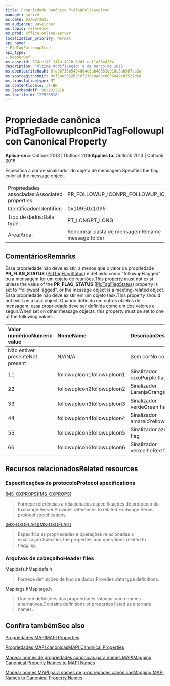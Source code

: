 ```yaml
---
title: Propriedade canônica PidTagFollowupIcon
manager: soliver
ms.date: 03/09/2015
ms.audience: Developer
ms.topic: reference
ms.prod: office-online-server
localization_priority: Normal
api_name:
- PidTagFollowupIcon
api_type:
- HeaderDef
ms.assetid: 374cef41-141a-491b-8dd1-eaf1a2044204
description: 'Última modificação: 9 de março de 2015'
ms.openlocfilehash: 8fa96736b5404d84c6ab48851b916c5ab987ae2a
ms.sourcegitcommit: 0cf39e5382b8c6f236c8a63c6036849ed3527ded
ms.translationtype: MT
ms.contentlocale: pt-BR
ms.lasthandoff: 08/23/2018
ms.locfileid: "22593918"
---
```

# <a name="pidtagfollowupicon-canonical-property"></a><span data-ttu-id="8c2c2-103">Propriedade canônica PidTagFollowupIcon</span><span class="sxs-lookup"><span data-stu-id="8c2c2-103">PidTagFollowupIcon Canonical Property</span></span>

  
  
<span data-ttu-id="8c2c2-104">**Aplica-se a**: Outlook 2013 | Outlook 2016</span><span class="sxs-lookup"><span data-stu-id="8c2c2-104">**Applies to**: Outlook 2013 | Outlook 2016</span></span> 
  
<span data-ttu-id="8c2c2-105">Especifica a cor de sinalizador do objeto de mensagem.</span><span class="sxs-lookup"><span data-stu-id="8c2c2-105">Specifies the flag color of the message object.</span></span>
  
|||
|:-----|:-----|
|<span data-ttu-id="8c2c2-106">Propriedades associadas:</span><span class="sxs-lookup"><span data-stu-id="8c2c2-106">Associated properties:</span></span>  <br/> |<span data-ttu-id="8c2c2-107">PR_FOLLOWUP_ICON</span><span class="sxs-lookup"><span data-stu-id="8c2c2-107">PR_FOLLOWUP_ICON</span></span>  <br/> |
|<span data-ttu-id="8c2c2-108">Identificador:</span><span class="sxs-lookup"><span data-stu-id="8c2c2-108">Identifier:</span></span>  <br/> |<span data-ttu-id="8c2c2-109">0x1095</span><span class="sxs-lookup"><span data-stu-id="8c2c2-109">0x1095</span></span>  <br/> |
|<span data-ttu-id="8c2c2-110">Tipo de dados:</span><span class="sxs-lookup"><span data-stu-id="8c2c2-110">Data type:</span></span>  <br/> |<span data-ttu-id="8c2c2-111">PT_LONG</span><span class="sxs-lookup"><span data-stu-id="8c2c2-111">PT_LONG</span></span>  <br/> |
|<span data-ttu-id="8c2c2-112">Área:</span><span class="sxs-lookup"><span data-stu-id="8c2c2-112">Area:</span></span>  <br/> |<span data-ttu-id="8c2c2-113">Renomear pasta de mensagem</span><span class="sxs-lookup"><span data-stu-id="8c2c2-113">Rename message folder</span></span>  <br/> |
   
## <a name="remarks"></a><span data-ttu-id="8c2c2-114">Comentários</span><span class="sxs-lookup"><span data-stu-id="8c2c2-114">Remarks</span></span>

<span data-ttu-id="8c2c2-115">Essa propriedade não deve existir, a menos que o valor da propriedade **PR_FLAG_STATUS** ([PidTagFlagStatus](pidtagflagstatus-canonical-property.md)) é definido como "followupFlagged" ou a mensagem for um objeto de reuniões.</span><span class="sxs-lookup"><span data-stu-id="8c2c2-115">This property must not exist unless the value of the **PR_FLAG_STATUS** ([PidTagFlagStatus](pidtagflagstatus-canonical-property.md)) property is set to "followupFlagged", or the message object is a meeting-related object.</span></span> <span data-ttu-id="8c2c2-116">Essa propriedade não deve existir em um objeto task.</span><span class="sxs-lookup"><span data-stu-id="8c2c2-116">This property should not exist on a task object.</span></span> <span data-ttu-id="8c2c2-117">Quando definido em outros objetos de mensagem, essa propriedade deve ser definida como um dos valores a seguir.</span><span class="sxs-lookup"><span data-stu-id="8c2c2-117">When set on other message objects, this property must be set to one of the following values.</span></span>
  
|<span data-ttu-id="8c2c2-118">**Valor numérico**</span><span class="sxs-lookup"><span data-stu-id="8c2c2-118">**Numeric value**</span></span>|<span data-ttu-id="8c2c2-119">**Nome**</span><span class="sxs-lookup"><span data-stu-id="8c2c2-119">**Name**</span></span>|<span data-ttu-id="8c2c2-120">**Descrição**</span><span class="sxs-lookup"><span data-stu-id="8c2c2-120">**Description**</span></span>|
|:-----|:-----|:-----|
|<span data-ttu-id="8c2c2-121">Não estiver presente</span><span class="sxs-lookup"><span data-stu-id="8c2c2-121">Not present</span></span>  <br/> |<span data-ttu-id="8c2c2-122">N/A</span><span class="sxs-lookup"><span data-stu-id="8c2c2-122">N/A</span></span>  <br/> |<span data-ttu-id="8c2c2-123">Sem cor</span><span class="sxs-lookup"><span data-stu-id="8c2c2-123">No color</span></span>  <br/> |
|<span data-ttu-id="8c2c2-124">1</span><span class="sxs-lookup"><span data-stu-id="8c2c2-124">1</span></span>  <br/> |<span data-ttu-id="8c2c2-125">followupIcon1</span><span class="sxs-lookup"><span data-stu-id="8c2c2-125">followupIcon1</span></span>  <br/> |<span data-ttu-id="8c2c2-126">Sinalizador roxo</span><span class="sxs-lookup"><span data-stu-id="8c2c2-126">Purple flag</span></span>  <br/> |
|<span data-ttu-id="8c2c2-127">2</span><span class="sxs-lookup"><span data-stu-id="8c2c2-127">2</span></span>  <br/> |<span data-ttu-id="8c2c2-128">followupIcon2</span><span class="sxs-lookup"><span data-stu-id="8c2c2-128">followupIcon2</span></span>  <br/> |<span data-ttu-id="8c2c2-129">Sinalizador Laranja</span><span class="sxs-lookup"><span data-stu-id="8c2c2-129">Orange flag</span></span>  <br/> |
|<span data-ttu-id="8c2c2-130">3</span><span class="sxs-lookup"><span data-stu-id="8c2c2-130">3</span></span>  <br/> |<span data-ttu-id="8c2c2-131">followupIcon3</span><span class="sxs-lookup"><span data-stu-id="8c2c2-131">followupIcon3</span></span>  <br/> |<span data-ttu-id="8c2c2-132">Sinalizador verde</span><span class="sxs-lookup"><span data-stu-id="8c2c2-132">Green flag</span></span>  <br/> |
|<span data-ttu-id="8c2c2-133">4</span><span class="sxs-lookup"><span data-stu-id="8c2c2-133">4</span></span>  <br/> |<span data-ttu-id="8c2c2-134">followupIcon4</span><span class="sxs-lookup"><span data-stu-id="8c2c2-134">followupIcon4</span></span>  <br/> |<span data-ttu-id="8c2c2-135">Sinalizador amarelo</span><span class="sxs-lookup"><span data-stu-id="8c2c2-135">Yellow flag</span></span>  <br/> |
|<span data-ttu-id="8c2c2-136">5</span><span class="sxs-lookup"><span data-stu-id="8c2c2-136">5</span></span>  <br/> |<span data-ttu-id="8c2c2-137">followupIcon5</span><span class="sxs-lookup"><span data-stu-id="8c2c2-137">followupIcon5</span></span>  <br/> |<span data-ttu-id="8c2c2-138">Sinalizador azul</span><span class="sxs-lookup"><span data-stu-id="8c2c2-138">Blue flag</span></span>  <br/> |
|<span data-ttu-id="8c2c2-139">6</span><span class="sxs-lookup"><span data-stu-id="8c2c2-139">6</span></span>  <br/> |<span data-ttu-id="8c2c2-140">followupIcon6</span><span class="sxs-lookup"><span data-stu-id="8c2c2-140">followupIcon6</span></span>  <br/> |<span data-ttu-id="8c2c2-141">Sinalizador vermelho</span><span class="sxs-lookup"><span data-stu-id="8c2c2-141">Red flag</span></span>  <br/> |
   
## <a name="related-resources"></a><span data-ttu-id="8c2c2-142">Recursos relacionados</span><span class="sxs-lookup"><span data-stu-id="8c2c2-142">Related resources</span></span>

### <a name="protocol-specifications"></a><span data-ttu-id="8c2c2-143">Especificações de protocolo</span><span class="sxs-lookup"><span data-stu-id="8c2c2-143">Protocol specifications</span></span>

<span data-ttu-id="8c2c2-144">[[MS-OXPROPS]](http://msdn.microsoft.com/library/f6ab1613-aefe-447d-a49c-18217230b148%28Office.15%29.aspx)</span><span class="sxs-lookup"><span data-stu-id="8c2c2-144">[[MS-OXPROPS]](http://msdn.microsoft.com/library/f6ab1613-aefe-447d-a49c-18217230b148%28Office.15%29.aspx)</span></span>
  
> <span data-ttu-id="8c2c2-145">Fornece referências a relacionados especificações de protocolo do Exchange Server.</span><span class="sxs-lookup"><span data-stu-id="8c2c2-145">Provides references to related Exchange Server protocol specifications.</span></span>
    
<span data-ttu-id="8c2c2-146">[[MS-OXOFLAG]](http://msdn.microsoft.com/library/f1e50be4-ed30-4c2a-b5cb-8ff3aaaf9b91%28Office.15%29.aspx)</span><span class="sxs-lookup"><span data-stu-id="8c2c2-146">[[MS-OXOFLAG]](http://msdn.microsoft.com/library/f1e50be4-ed30-4c2a-b5cb-8ff3aaaf9b91%28Office.15%29.aspx)</span></span>
  
> <span data-ttu-id="8c2c2-147">Especifica as propriedades e operações relacionadas a sinalização.</span><span class="sxs-lookup"><span data-stu-id="8c2c2-147">Specifies the properties and operations related to flagging.</span></span>
    
### <a name="header-files"></a><span data-ttu-id="8c2c2-148">Arquivos de cabeçalho</span><span class="sxs-lookup"><span data-stu-id="8c2c2-148">Header files</span></span>

<span data-ttu-id="8c2c2-149">Mapidefs.h</span><span class="sxs-lookup"><span data-stu-id="8c2c2-149">Mapidefs.h</span></span>
  
> <span data-ttu-id="8c2c2-150">Fornece definições de tipo de dados.</span><span class="sxs-lookup"><span data-stu-id="8c2c2-150">Provides data type definitions.</span></span>
    
<span data-ttu-id="8c2c2-151">Mapitags.h</span><span class="sxs-lookup"><span data-stu-id="8c2c2-151">Mapitags.h</span></span>
  
> <span data-ttu-id="8c2c2-152">Contém definições das propriedades listadas como nomes alternativos.</span><span class="sxs-lookup"><span data-stu-id="8c2c2-152">Contains definitions of properties listed as alternate names.</span></span>
    
## <a name="see-also"></a><span data-ttu-id="8c2c2-153">Confira também</span><span class="sxs-lookup"><span data-stu-id="8c2c2-153">See also</span></span>



[<span data-ttu-id="8c2c2-154">Propriedades MAPI</span><span class="sxs-lookup"><span data-stu-id="8c2c2-154">MAPI Properties</span></span>](mapi-properties.md)
  
[<span data-ttu-id="8c2c2-155">Propriedades MAPI canônicas</span><span class="sxs-lookup"><span data-stu-id="8c2c2-155">MAPI Canonical Properties</span></span>](mapi-canonical-properties.md)
  
[<span data-ttu-id="8c2c2-156">Mapear nomes de propriedades canônicas para nomes MAPI</span><span class="sxs-lookup"><span data-stu-id="8c2c2-156">Mapping Canonical Property Names to MAPI Names</span></span>](mapping-canonical-property-names-to-mapi-names.md)
  
[<span data-ttu-id="8c2c2-157">Mapear nomes MAPI para nomes de propriedades canônicas</span><span class="sxs-lookup"><span data-stu-id="8c2c2-157">Mapping MAPI Names to Canonical Property Names</span></span>](mapping-mapi-names-to-canonical-property-names.md)

